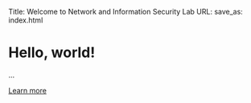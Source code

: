 Title: Welcome to Network and Information Security Lab
URL:
save_as: index.html

<div class="jumbotron">
  <h1>Hello, world!</h1>
  <p>...</p>
  <p><a class="btn btn-primary btn-lg" href="#" role="button">Learn more</a></p>
</div>